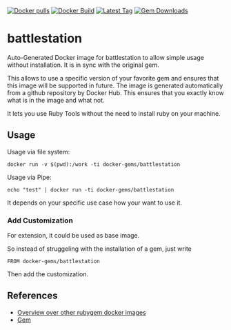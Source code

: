 [![Docker pulls](https://img.shields.io/docker/pulls/rubygem/battlestation.svg)](https://hub.docker.com/r/rubygem/battlestation/)
[![Docker Build](https://img.shields.io/docker/automated/rubygem/battlestation.svg)](https://hub.docker.com/r/rubygem/battlestation/)
[![Latest Tag](https://img.shields.io/github/tag/docker-rubygem/battlestation.svg)](https://hub.docker.com/r/rubygem/battlestation/)
[![Gem Downloads](https://img.shields.io/gem/dt/battlestation.svg)](https://rubygems.org/gems/battlestation/)
# battlestation

Auto-Generated Docker image for battlestation to allow simple usage without installation.
It is in sync with the original gem.

This allows to use a specific version of your favorite gem and ensures that this image will be supported in future.
The image is generated automatically from a github repository by Docker Hub.
This ensures that you exactly know what is in the image and what not.

It lets you use Ruby Tools without the need to install ruby on your machine.

## Usage

Usage via file system:

`docker run -v $(pwd):/work -ti docker-gems/battlestation`

Usage via Pipe:

`echo "test" | docker run -ti docker-gems/battlestation`

It depends on your specific use case how your want to use it.

### Add Customization

For extension, it could be used as base image.

So instead of struggeling with the installation of a gem, just write

`FROM docker-gems/battlestation`

Then add the customization.

## References

 - [Overview over other rubygem docker images](https://github.com/thinkbot/docker-rubygem)
 - [Gem](https://rubygems.org/gems/battlestation/)
